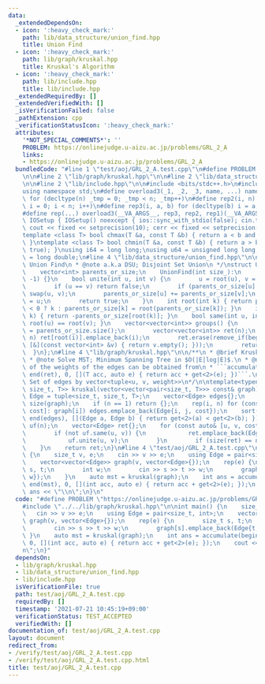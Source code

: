 ```yaml
---
data:
  _extendedDependsOn:
  - icon: ':heavy_check_mark:'
    path: lib/data_structure/union_find.hpp
    title: Union Find
  - icon: ':heavy_check_mark:'
    path: lib/graph/kruskal.hpp
    title: Kruskal's Algorithm
  - icon: ':heavy_check_mark:'
    path: lib/include.hpp
    title: lib/include.hpp
  _extendedRequiredBy: []
  _extendedVerifiedWith: []
  _isVerificationFailed: false
  _pathExtension: cpp
  _verificationStatusIcon: ':heavy_check_mark:'
  attributes:
    '*NOT_SPECIAL_COMMENTS*': ''
    PROBLEM: https://onlinejudge.u-aizu.ac.jp/problems/GRL_2_A
    links:
    - https://onlinejudge.u-aizu.ac.jp/problems/GRL_2_A
  bundledCode: "#line 1 \"test/aoj/GRL_2_A.test.cpp\"\n#define PROBLEM \"https://onlinejudge.u-aizu.ac.jp/problems/GRL_2_A\"\
    \n\n#line 2 \"lib/graph/kruskal.hpp\"\n\n#line 2 \"lib/data_structure/union_find.hpp\"\
    \n\n#line 2 \"lib/include.hpp\"\n\n#include <bits/stdc++.h>\n#include <experimental/iterator>\n\
    using namespace std;\n#define overload3(_1, _2, _3, name, ...) name\n#define rep1(n)\
    \ for (decltype(n) _tmp = 0; _tmp < n; _tmp++)\n#define rep2(i, n) for (decltype(n)\
    \ i = 0; i < n; i++)\n#define rep3(i, a, b) for (decltype(b) i = a; i < b; i++)\n\
    #define rep(...) overload3(__VA_ARGS__, rep3, rep2, rep1)(__VA_ARGS__)\nstruct\
    \ IOSetup { IOSetup() noexcept { ios::sync_with_stdio(false); cin.tie(nullptr);\
    \ cout << fixed << setprecision(10); cerr << fixed << setprecision(10); } } iosetup;\n\
    template <class T> bool chmax(T &a, const T &b) { return a < b and (a = b, true);\
    \ }\ntemplate <class T> bool chmin(T &a, const T &b) { return a > b and (a = b,\
    \ true); }\nusing i64 = long long;\nusing u64 = unsigned long long;\nusing f64\
    \ = long double;\n#line 4 \"lib/data_structure/union_find.hpp\"\n\n/**\n * @brief\
    \ Union Find\n * @note a.k.a DSU; Disjoint Set Union\n */\nstruct UnionFind {\n\
    \    vector<int> parents_or_size;\n    UnionFind(int size_):\n        parents_or_size(size_,\
    \ -1) {}\n    bool unite(int u, int v) {\n        u = root(u), v = root(v);\n\
    \        if (u == v) return false;\n        if (parents_or_size[u] > parents_or_size[v])\
    \ swap(u, v);\n        parents_or_size[u] += parents_or_size[v];\n        parents_or_size[v]\
    \ = u;\n        return true;\n    }\n    int root(int k) { return parents_or_size[k]\
    \ < 0 ? k : parents_or_size[k] = root(parents_or_size[k]); }\n    int size(int\
    \ k) { return -parents_or_size[root(k)]; }\n    bool same(int u, int v) { return\
    \ root(u) == root(v); }\n    vector<vector<int>> groups() {\n        size_t n\
    \ = parents_or_size.size();\n        vector<vector<int>> ret(n);\n        rep(i,\
    \ n) ret[root(i)].emplace_back(i);\n        ret.erase(remove_if(begin(ret), end(ret),\
    \ [&](const vector<int> &v) { return v.empty(); }));\n        return ret;\n  \
    \  }\n};\n#line 4 \"lib/graph/kruskal.hpp\"\n\n/**\n * @brief Kruskal's Algorithm\n\
    \ * @note Solve MST; Minimum Spanning Tree in $O(|E|log|E)$.\n * @note The sum\
    \ of the weights of the edges can be obtained from\n * ```accumulate(begin(ret),\
    \ end(ret), 0, [](T acc, auto e) { return acc + get<2>(e); })```.\n * @return\
    \ Set of edges by vector<tuple<u, v, weight>>\n*/\n\ntemplate<typename T> vector<tuple<size_t,\
    \ size_t, T>> kruskal(vector<vector<pair<size_t, T>>> const& graph) {\n    using\
    \ Edge = tuple<size_t, size_t, T>;\n    vector<Edge> edges{};\n    size_t n =\
    \ size(graph);\n    if (n == 1) return {};\n    rep(i, n) for (const auto& [j,\
    \ cost]: graph[i]) edges.emplace_back(Edge{i, j, cost});\n    sort(begin(edges),\
    \ end(edges), [](Edge a, Edge b) { return get<2>(a) < get<2>(b); });\n    UnionFind\
    \ uf(n);\n    vector<Edge> ret{};\n    for (const auto& [u, v, cost]: edges) {\n\
    \        if (not uf.same(u, v)) {\n            ret.emplace_back(Edge{u, v, cost});\n\
    \            uf.unite(u, v);\n        }\n        if (size(ret) == n - 1) break;\n\
    \    }\n    return ret;\n}\n#line 4 \"test/aoj/GRL_2_A.test.cpp\"\n\nint main()\
    \ {\n    size_t v, e;\n    cin >> v >> e;\n    using Edge = pair<size_t, int>;\n\
    \    vector<vector<Edge>> graph(v, vector<Edge>{});\n    rep(e) {\n        size_t\
    \ s, t;\n        int w;\n        cin >> s >> t >> w;\n        graph[s].emplace_back(Edge{t,\
    \ w});\n    }\n    auto mst = kruskal(graph);\n    int ans = accumulate(begin(mst),\
    \ end(mst), 0, [](int acc, auto e) { return acc + get<2>(e); });\n    cout <<\
    \ ans << \"\\n\";\n}\n"
  code: "#define PROBLEM \"https://onlinejudge.u-aizu.ac.jp/problems/GRL_2_A\"\n\n\
    #include \"../../lib/graph/kruskal.hpp\"\n\nint main() {\n    size_t v, e;\n \
    \   cin >> v >> e;\n    using Edge = pair<size_t, int>;\n    vector<vector<Edge>>\
    \ graph(v, vector<Edge>{});\n    rep(e) {\n        size_t s, t;\n        int w;\n\
    \        cin >> s >> t >> w;\n        graph[s].emplace_back(Edge{t, w});\n   \
    \ }\n    auto mst = kruskal(graph);\n    int ans = accumulate(begin(mst), end(mst),\
    \ 0, [](int acc, auto e) { return acc + get<2>(e); });\n    cout << ans << \"\\\
    n\";\n}"
  dependsOn:
  - lib/graph/kruskal.hpp
  - lib/data_structure/union_find.hpp
  - lib/include.hpp
  isVerificationFile: true
  path: test/aoj/GRL_2_A.test.cpp
  requiredBy: []
  timestamp: '2021-07-21 10:45:19+09:00'
  verificationStatus: TEST_ACCEPTED
  verifiedWith: []
documentation_of: test/aoj/GRL_2_A.test.cpp
layout: document
redirect_from:
- /verify/test/aoj/GRL_2_A.test.cpp
- /verify/test/aoj/GRL_2_A.test.cpp.html
title: test/aoj/GRL_2_A.test.cpp
---
```

